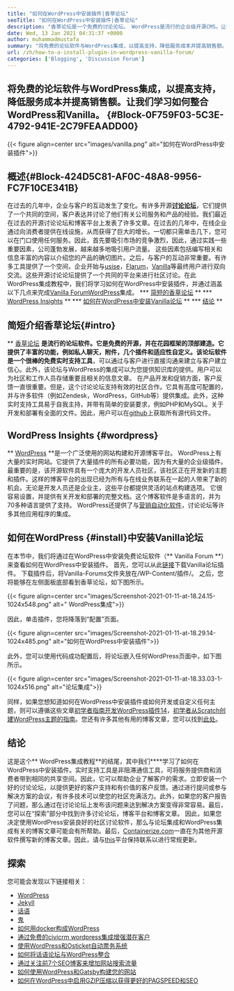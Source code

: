 ```yaml
---
title: "如何在WordPress中安装插件|香草论坛" 
seoTitle: "如何在WordPress中安装插件|香草论坛" 
description: "香草论坛是一个免费的讨论论坛。 WordPress是流行的企业级开源CMS。让我们学习如何在WordPress上安装香草论坛。" 
date: Wed, 13 Jan 2021 04:31:37 +0000
author: muhammadmustafa
summary: "将免费的论坛软件与WordPress集成，以提高支持，降低服务成本并提高销售额。让我们学习如何整合WordPress和Vanilla。" 
url: /zh/how-to-a-install-plugin-in-wordpress-vanilla-forum/
categories: ['Blogging', 'Discussion Forum']
---
```


## 将免费的论坛软件与WordPress集成，以提高支持，降低服务成本并提高销售额。让我们学习如何整合WordPress和Vanilla。 {#Block-0F759F03-5C3E-4792-941E-2C79FEAADD00}

{{< figure align=center src="images/vanilla.png" alt="如何在WordPress中安装插件">}}


## 概述{#Block-424D5C81-AF0C-48A8-9956-FC7F10CE341B}
在过去的几年中，企业与客户的互动发生了变化。有许多开源[**讨论论坛**][1]，它们提供了一个共同的空间，客户表达并讨论了他们有关公司服务和产品的经验。我们最近在过去的开源讨论论坛和博客平台上发表了许多文章。在过去的几年中，在线企业通过向消费者提供在线设施，从而获得了巨大的增长。一切都只需单击几下，您可以在门口使用任何服务。因此，首先要吸引市场的竞争激烈，因此，通过实践一些重要因素，公司蓬勃发展，越来越多地吸引用户流量。
这些因素包括编写相关和信息丰富的内容以介绍您的产品的确切图片。之后，与客户的互动非常重要。有许多工具提供了一个空间，企业开始与[usise][2]，[Flarum][3]，[Vanilla][4]等最终用户进行双向交流。这些开源讨论论坛提供了一个共同的平台来进行社区讨论。在此WordPress集成教程中，我们将学习如何在WordPress中安装插件，并通过涵盖以下几点来完成[Vanilla Forum][5][WordPress][6]集成。
  *** [简短的香草论坛][7] **
  *** [WordPress Insights][8] **
  *** [如何在WordPress中安装Vanilla论坛][9] **
  *** [结论][10] **

## 简短介绍香草论坛{#intro}
** [香草论坛][5] **是流行的论坛软件。它是免费的开源，并在花园框架的顶部建造。它提供了丰富的功能，例如私人聊天，附件，几个插件和适应性自定义。该论坛软件是一个很棒的免费实时支持工具**，可以通过与客户进行直接沟通来建立与客户建立信心。此外，该论坛与WordPress的集成可以为您提供知识库的提供。用户可以为社区和工作人员存储重要且相关的信息文章。
在产品开发和促销方面，客户反馈一直很重要。但是，这个讨论论坛支持有效的社区合作。它具有高度可配置的，并与许多软件（例如Zendesk，WordPress，GitHub等）提供集成。此外，这种实时支持工具易于自我主持，并带有简单的安装要求，例如PHP和MySQL。关于开发和部署有全面的文件。因此，用户可以在[github][11]上获取所有源代码文件。

## WordPress Insights {#wordpress}
** [WordPress][6] **是一个广泛使用的网站构建和开源博客平台。 WordPress上有大量的实时网站。它提供了大量插件的所有必要功能，因为有大量的企业级插件。最重要的是，该开源软件具有一个庞大的开发人员社区，该社区正在开发新的主题和插件。这样的博客平台的出现已经为所有与在线业务联系在一起的人带来了新的机会。无论是开发人员还是企业主，这些平台都提供灵活的站点构建选项。
它很容易设置，并提供有关开发和部署的完整文档。这个博客软件是多语言的，并为70多种语言提供了支持。 WordPress还提供了与[营销自动化软件][12]，讨论论坛等许多其他应用程序的集成。

## 如何在WordPress {#install}中安装Vanilla论坛
在本节中，我们将通过在WordPress中安装免费论坛软件（** Vanilla Forum **）来查看如何在WordPress中安装插件。
首先，您可以从此[链接][13]下载Vanilla论坛插件。
下载插件后，将Vanilla-Forums文件夹放在/WP-Content/插件/。
之后，您将能够在左侧面板底部看到香草论坛，如下图所示。

{{< figure align=center src="images/Screenshot-2021-01-11-at-18.24.15-1024x548.png" alt=" WordPress集成">}}

因此，单击插件，您将降落到“配置”页面。

{{< figure align=center src="images/Screenshot-2021-01-11-at-18.29.14-1024x485.png" alt="如何在WordPress中安装插件">}}

此外，您可以使用代码成功配置后，将论坛嵌入任何WordPress页面中，如下图所示。

{{< figure align=center src="images/Screenshot-2021-01-11-at-18.33.03-1-1024x516.png" alt="论坛集成">}}

同样，如果您想知道如何在WordPress中安装插件或如何开发或自定义任何主题，则可以遵循这些文章[初学者指南开发WordPress插件][14][14]，[初学者从Scratch创建WordPress主题的指南][15]。您还有许多其他有用的博客文章，您可以找到[此处][16]。

## 结论
这是这个** WordPress集成教程**的结尾，其中我们****学习了如何在WordPress中安装插件。实时支持工具是非阻滞通信工具，可将服务提供商和消费者带到相同的共享空间。因此，它可以帮助企业了解客户的需求。立即安装一个好的讨论论坛，以提供更好的客户支持和有价值的客户反馈。通过进行提问或参与解决方案的会议，有许多技术可以使您的社区充满活力。此外，如果您的客户报告了问题，那么通过在讨论论坛上发布该问题来达到解决方案变得非常容易。最后，您可以在“探索”部分中找到许多讨论论坛，博客平台和博客文章。
因此，如果您决定使用WordPress安装良好的社区讨论软件，那么与论坛集成和WordPress集成有关的博客文章可能会有所帮助。最后，[Containerize.com][17]一直在为其他开源软件撰写新的博客文章。因此，请与[this][16]平台保持联系以进行常规更新。

## 探索
您可能会发现以下链接相关：
  * [WordPress][18]
  * [Jekyll][19]
  * [话语][2]
  * [鬼][20]
  * [如何用docker构成WordPress][21]
  * [通过免费的civicrm wordpress集成增强潜在客户][22]
  * [使用WordPress和Osticket自动票务系统][23]
  * [如何将话语论坛与WordPress整合][24]
  * [通过关注前7个SEO博客来增加网站搜索流量][25]
  * [如何使用WordPress和Gatsby构建您的网站][26]
  * [如何在WordPress中启用GZIP压缩以获得更好的PAGSPEED和SEO][27]

  
[1]: https://products.containerize.com/discussion-forum
[2]: https://products.containerize.com/discussion-forum/discourse/
[3]: https://products.containerize.com/discussion-forum/flarum/
[4]: https://products.containerize.com/discussion-forum/vanilla/
[5]: https://products.containerize.com/discussion-forum/vanilla
[6]: https://products.containerize.com/blogging/wordpress
[7]: #intro
[8]: #wordpress
[9]: #install
[10]: #Conclusion
[11]: https://github.com/vanilla/vanilla
[12]: https://products.containerize.com/marketing-automation
[13]: https://wordpress.org/plugins/vanilla-forums/
[14]: https://blog.containerize.com/2020/11/13/a-beginners-guide-to-develop-a-wordpress-plugin/
[15]: https://blog.containerize.com/blogging/a-beginners-guide-to-create-wordpress-theme-from-scratch/
[16]: https://blog.containerize.com/
[17]: https://www.containerize.com/
[18]: https://products.containerize.com/blogging/wordpress/
[19]: https://products.containerize.com/blogging/jekyll/
[20]: https://products.containerize.com/blogging/ghost/
[21]: https://blog.containerize.com/blogging/how-to-dockerize-wordpress-docker-wordpress/
[22]: https://blog.containerize.com/blogging/civicrm-wordpress-integration-wordpress-tutorial/
[23]: https://blog.containerize.com/blogging/automate-ticketing-system-using-wordpress-and-osticket/
[24]: https://blog.containerize.com/blogging/how-to-integrate-discourse-forum-with-wordpress/
[25]: https://blog.containerize.com/blogging/increase-website-search-traffic-by-following-top-7-seo-blogs/
[26]: https://blog.containerize.com/blogging/how-does-gatsby-integrate-with-wordpress-gatsby-wordpress/
[27]: https://blog.containerize.com/2020/12/12/how-to-enable-gzip-compression-in-wordpress-for-better-speed/
